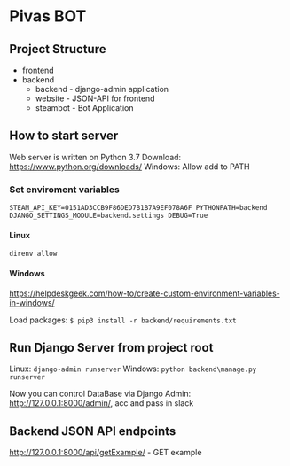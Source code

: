 # Pivas BOT

## Project Structure
- frontend
- backend
	- backend - django-admin application
	- website - JSON-API for frontend
	- steambot - Bot Application

## How to start server
Web server is written on Python 3.7
Download: https://www.python.org/downloads/
Windows: Allow add to PATH

### Set enviroment variables

`STEAM_API_KEY=0151AD3CCB9F86DED7B1B7A9EF078A6F
PYTHONPATH=backend
DJANGO_SETTINGS_MODULE=backend.settings
DEBUG=True
`
#### Linux
`direnv allow`

#### Windows
https://helpdeskgeek.com/how-to/create-custom-environment-variables-in-windows/

Load packages: `$ pip3 install -r backend/requirements.txt`

## Run Django Server from project root
Linux: `django-admin runserver`
Windows: `python backend\manage.py runserver`

Now you can control DataBase via Django Admin: http://127.0.0.1:8000/admin/, acc and pass in slack

## Backend JSON API endpoints
http://127.0.0.1:8000/api/getExample/ - GET example
